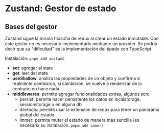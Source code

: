 # Zustand: Gestor de estado

## Bases del gestor

Zustand sigue la misma filosofía de redux al crear un estado inmutable. Con este gestor no es necesario implementarlo mediante un provider. Se podría decir que su "dificultad" es la implementación del tipado con TypeScript.

Instalación: `pnpm add zustand`

- **set**: agregar al state
- **get**: leer del state
- **useShallow**: analiza las propiedades de un objeto y confirma si realmente cambiaron, si cambiaron, se vuelve a renderizar de lo contrario no hace nada
- **middlewares**: permite agregar funcionalidades extras, algunos son:
  - persist: permite hacer persistente los datos en localstorage, sessionstorage o en alguna db
  - devtools: permite usar la extension de redux para tener un panorama global del estado
  - immer: permite mutar el estado de manera más sencilla (es necesaria su instalación: `pnpm add immer`)
